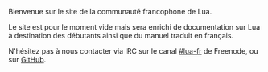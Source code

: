 Bienvenue sur le site de la communauté francophone de Lua.

Le site est pour le moment vide mais sera enrichi de documentation sur Lua à destination des débutants ainsi que du manuel traduit en français.

N'hésitez pas à nous contacter via IRC sur le canal [#lua-fr](http://webchat.freenode.net/?channels=#lua-fr) de Freenode, ou sur [GitHub](https://github.com/lua-fr/).
